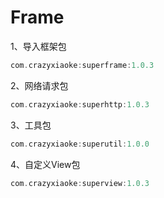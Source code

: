 # Frame

1、导入框架包

```groovy
com.crazyxiaoke:superframe:1.0.3
```

2、网络请求包

```groovy
com.crazyxiaoke:superhttp:1.0.3
```

3、工具包

```groovy
com.crazyxiaoke:superutil:1.0.0
```

4、自定义View包

```groovy
com.crazyxiaoke:superview:1.0.3
```

